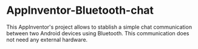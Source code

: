 # AppInventor-Bluetooth-chat

This AppInventor's project allows to stablish a simple chat communication between two Android devices using Bluetooth. This communication does not need any external hardware. 
